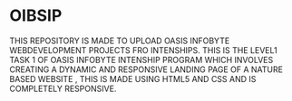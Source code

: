 # OIBSIP
THIS REPOSITORY IS MADE TO UPLOAD OASIS INFOBYTE WEBDEVELOPMENT PROJECTS FRO INTENSHIPS.
THIS IS THE LEVEL1 TASK 1 OF OASIS INFOBYTE INTENSHIP PROGRAM WHICH INVOLVES CREATING A DYNAMIC AND RESPONSIVE LANDING PAGE OF A NATURE BASED WEBSITE , THIS IS MADE USING HTML5 AND CSS AND IS COMPLETELY RESPONSIVE.
